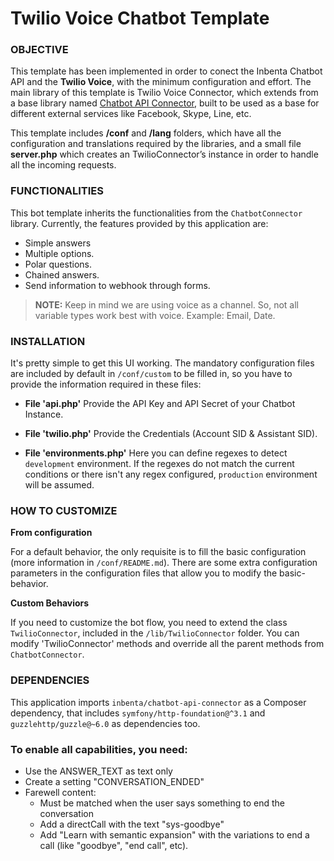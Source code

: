 # Twilio Voice Chatbot Template

### OBJECTIVE

This template has been implemented in order to conect the Inbenta Chatbot API and the **Twilio Voice**, with the minimum configuration and effort. The main library of this template is Twilio Voice Connector, which extends from a base library named [Chatbot API Connector](https://github.com/inbenta-integrations/chatbot_api_connector), built to be used as a base for different external services like Facebook, Skype, Line, etc.

This template includes **/conf** and **/lang** folders, which have all the configuration and translations required by the libraries, and a small file **server.php** which creates an TwilioConnector’s instance in order to handle all the incoming requests.

### FUNCTIONALITIES

This bot template inherits the functionalities from the `ChatbotConnector` library. Currently, the features provided by this application are:

- Simple answers
- Multiple options.
- Polar questions.
- Chained answers.
- Send information to webhook through forms.

> **NOTE:** Keep in mind we are using voice as a channel. So, not all variable types work best with voice. Example: Email, Date.

### INSTALLATION

It's pretty simple to get this UI working. The mandatory configuration files are included by default in `/conf/custom` to be filled in, so you have to provide the information required in these files:

- **File 'api.php'**
  Provide the API Key and API Secret of your Chatbot Instance.

- **File 'twilio.php'**
  Provide the Credentials (Account SID & Assistant SID).

- **File 'environments.php'**
  Here you can define regexes to detect `development` environment. If the regexes do not match the current conditions or there isn't any regex configured, `production` environment will be assumed.

### HOW TO CUSTOMIZE

**From configuration**

For a default behavior, the only requisite is to fill the basic configuration (more information in `/conf/README.md`). There are some extra configuration parameters in the configuration files that allow you to modify the basic-behavior.

**Custom Behaviors**

If you need to customize the bot flow, you need to extend the class `TwilioConnector`, included in the `/lib/TwilioConnector` folder. You can modify 'TwilioConnector' methods and override all the parent methods from `ChatbotConnector`.

### DEPENDENCIES

This application imports `inbenta/chatbot-api-connector` as a Composer dependency, that includes `symfony/http-foundation@^3.1` and `guzzlehttp/guzzle@~6.0` as dependencies too.

### To enable all capabilities, you need:

- Use the ANSWER_TEXT as text only
- Create a setting "CONVERSATION_ENDED"
- Farewell content:
  - Must be matched when the user says something to end the conversation
  - Add a directCall with the text "sys-goodbye"
  - Add "Learn with semantic expansion" with the variations to end a call (like "goodbye", "end call", etc).
